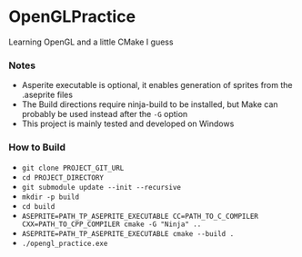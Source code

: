 # OpenGLPractice
Learning OpenGL and a little CMake I guess

### Notes
* Asperite executable is optional, it enables generation of sprites from the .aseprite files
* The Build directions require ninja-build to be installed, but Make can probably be used instead after the `-G` option
* This project is mainly tested and developed on Windows

### How to Build
* `git clone PROJECT_GIT_URL`
* `cd PROJECT_DIRECTORY`
* `git submodule update --init --recursive`
* `mkdir -p build`
* `cd build`
* `ASEPRITE=PATH_TP_ASEPRITE_EXECUTABLE CC=PATH_TO_C_COMPILER CXX=PATH_TO_CPP_COMPILER cmake -G "Ninja" ..`
* `ASEPRITE=PATH_TP_ASEPRITE_EXECUTABLE cmake --build .`
* `./opengl_practice.exe`
